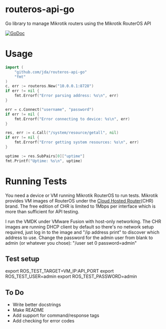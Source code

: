 routeros-api-go
===============

Go library to manage Mikrotik routers using the Mikrotik RouterOS API

[![GoDoc](https://godoc.org/github.com/jda/routeros-api-go?status.png)](http://godoc.org/github.com/jda/routeros-api-go)

# Usage
```go
import (
    "github.com/jda/routeros-api-go"
    "fmt"
)
c, err := routeros.New("10.0.0.1:8728")
if err != nil {
    fmt.Errorf("Error parsing address: %s\n", err)
}

err = c.Connect("username", "password")
if err != nil {
    fmt.Errorf("Error connecting to device: %s\n", err)
}

res, err := c.Call("/system/resource/getall", nil)
if err != nil {
    fmt.Errorf("Error getting system resources: %s\n", err)
}

uptime := res.SubPairs[0]["uptime"]
fmt.Printf("Uptime: %s\n", uptime)
```

# Running Tests
You need a device or VM running Mikrotik RouterOS to run tests. Mikrotik provides VM images of RouterOS under the [Cloud Hosted Router](http://www.mikrotik.com/download#chr)(CHR) brand. The free edition of CHR is limited to 1Mbps per interface which is more than sufficient for API testing.

I run the VMDK under VMware Fusion with host-only networking. The CHR images are running DHCP client by default so there's no network setup required, just log in to the image and "/ip address print" to discover which address to use. Change the password for the admin user from blank to admin (or whatever you chose): "/user set 0 password=admin"

## Test setup
export ROS_TEST_TARGET=VM_IP:API_PORT
export ROS_TEST_USER=admin
export ROS_TEST_PASSWORD=admin

## To Do
* Write better docstrings
* Make README
* Add support for command/response tags
* Add checking for error codes
